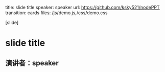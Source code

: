 title: slide title
speaker: speaker
url: https://github.com/ksky521/nodePPT
transition: cards
files: /js/demo.js,/css/demo.css

[slide]

# slide title
## 演讲者：speaker

